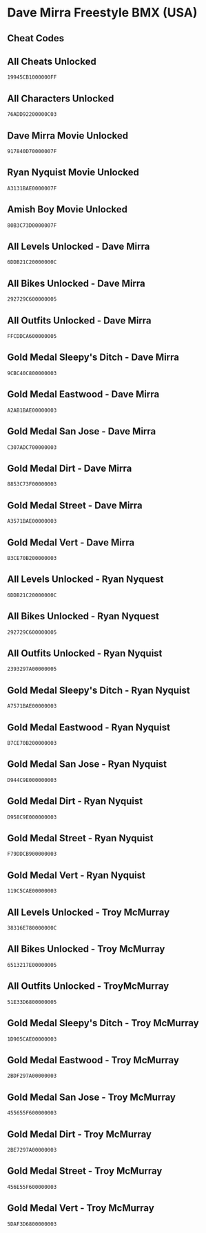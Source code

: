 # Dave Mirra Freestyle BMX (USA)

## Cheat Codes

## All Cheats Unlocked

```
19945CB1000000FF

```

## All Characters Unlocked

```
76ADD92200000C03

```

## Dave Mirra Movie Unlocked

```
917840D70000007F

```

## Ryan Nyquist Movie Unlocked

```
A3131BAE0000007F

```

## Amish Boy Movie Unlocked

```
80B3C73D0000007F

```

## All Levels Unlocked - Dave Mirra

```
6DDB21C20000000C

```

## All Bikes Unlocked - Dave Mirra

```
292729C600000005

```

## All Outfits Unlocked - Dave Mirra

```
FFCDDCA600000005

```

## Gold Medal Sleepy's Ditch - Dave Mirra

```
9CBC40C800000003

```

## Gold Medal Eastwood - Dave Mirra

```
A2AB1BAE00000003

```

## Gold Medal San Jose - Dave Mirra

```
C307ADC700000003

```

## Gold Medal Dirt - Dave Mirra

```
8853C73F00000003

```

## Gold Medal Street - Dave Mirra

```
A3571BAE00000003

```

## Gold Medal Vert - Dave Mirra

```
B3CE70B200000003

```

## All Levels Unlocked - Ryan Nyquest

```
6DDB21C20000000C

```

## All Bikes Unlocked - Ryan Nyquest

```
292729C600000005

```

## All Outfits Unlocked - Ryan Nyquist

```
2393297A00000005

```

## Gold Medal Sleepy's Ditch - Ryan Nyquist

```
A7571BAE00000003

```

## Gold Medal Eastwood - Ryan Nyquist

```
B7CE70B200000003

```

## Gold Medal San Jose - Ryan Nyquist

```
D944C9E000000003

```

## Gold Medal Dirt - Ryan Nyquist

```
D958C9E000000003

```

## Gold Medal Street - Ryan Nyquist

```
F79DDCB900000003

```

## Gold Medal Vert - Ryan Nyquist

```
119C5CAE00000003

```

## All Levels Unlocked - Troy McMurray

```
38316E780000000C

```

## All Bikes Unlocked - Troy McMurray

```
6513217E00000005

```

## All Outfits Unlocked - TroyMcMurray

```
51E33D6800000005

```

## Gold Medal Sleepy's Ditch - Troy McMurray

```
1D905CAE00000003

```

## Gold Medal Eastwood - Troy McMurray

```
2BDF297A00000003

```

## Gold Medal San Jose - Troy McMurray

```
455655F600000003

```

## Gold Medal Dirt - Troy McMurray

```
2BE7297A00000003

```

## Gold Medal Street - Troy McMurray

```
456E55F600000003

```

## Gold Medal Vert - Troy McMurray

```
5DAF3D6800000003

```

